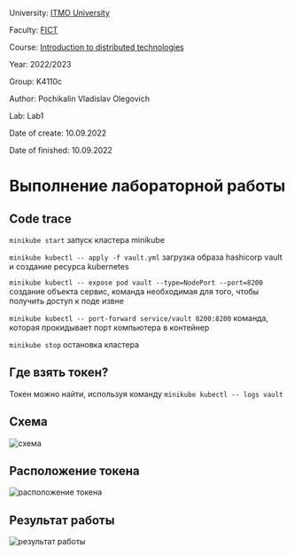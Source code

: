 University: [ITMO University](https://itmo.ru/ru/)

Faculty: [FICT](https://fict.itmo.ru)

Course: [Introduction to distributed technologies](https://github.com/itmo-ict-faculty/introduction-to-distributed-technologies)

Year: 2022/2023

Group: K4110c

Author: Pochikalin Vladislav Olegovich

Lab: Lab1

Date of create: 10.09.2022

Date of finished: 10.09.2022

# Выполнение лабораторной работы

## Code trace

`minikube start` запуск кластера minikube

`minikube kubectl -- apply -f vault.yml` загрузка образа hashicorp vault и создание ресурса kubernetes

`minikube kubectl -- expose pod vault --type=NodePort --port=8200` создание объекта сервис, команда необходимая для того, чтобы получить доступ к поде извне

`minikube kubectl -- port-forward service/vault 8200:8200`  команда, которая прокидывает порт компьютера в контейнер 

`minikube stop`  остановка кластера

## Где взять токен? 

Токен можно найти, используя команду `minikube kubectl -- logs vault`

## Схема

![схема](https://github.com/Whatislove118/2022_2023-introduction_to_distributed_technologies-k4110c-pochikalin_vo/tree/master/labs/lab1/schema.png)

## Расположение токена

![расположение токена](https://github.com/Whatislove118/2022_2023-introduction_to_distributed_technologies-k4110c-pochikalin_vo/tree/master/labs/lab1/token.png)

## Результат работы

![результат работы](https://github.com/Whatislove118/2022_2023-introduction_to_distributed_technologies-k4110c-pochikalin_vo/tree/master/labs/lab1/result.png)